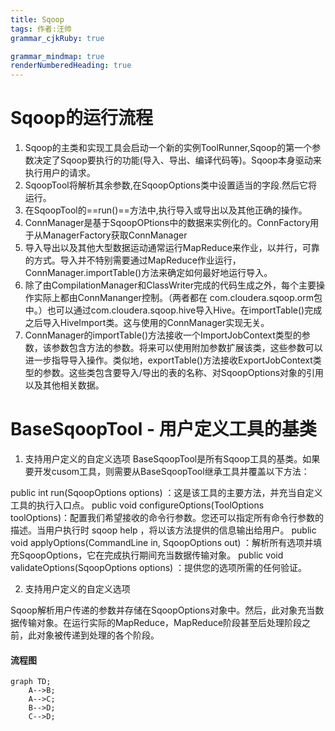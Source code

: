 ```yaml
---
title: Sqoop
tags: 作者:汪帅
grammar_cjkRuby: true

grammar_mindmap: true
renderNumberedHeading: true
---
```


# Sqoop的运行流程

 1. Sqoop的主类和实现工具会启动一个新的实例ToolRunner,Sqoop的第一个参数决定了Sqoop要执行的功能(导入、导出、编译代码等)。Sqoop本身驱动来执行用户的请求。
 2. SqoopTool将解析其余参数,在SqoopOptions类中设置适当的字段.然后它将运行。
 3. 在SqoopTool的==run()==方法中,执行导入或导出以及其他正确的操作。
 4. ConnManager是基于SqoopOPtions中的数据来实例化的。ConnFactory用于从ManagerFactory获取ConnManager
 5. 导入导出以及其他大型数据运动通常运行MapReduce来作业，以并行，可靠的方式。导入并不特别需要通过MapReduce作业运行，ConnManager.importTable()方法来确定如何最好地运行导入。
 6. 除了由CompilationManager和ClassWriter完成的代码生成之外，每个主要操作实际上都由ConnMananger控制。（两者都在 com.cloudera.sqoop.orm包中。）也可以通过com.cloudera.sqoop.hive导入Hive。在importTable()完成之后导入HiveImport类。这与使用的ConnManager实现无关。
 7. ConnManager的importTable()方法接收一个ImportJobContext类型的参数，该参数包含方法的参数。将来可以使用附加参数扩展该类，这些参数可以进一步指导导入操作。类似地，exportTable()方法接收ExportJobContext类型的参数。这些类包含要导入/导出的表的名称、对SqoopOptions对象的引用以及其他相关数据。

# BaseSqoopTool - 用户定义工具的基类

 1. 支持用户定义的自定义选项
BaseSqoopTool是所有Sqoop工具的基类。如果要开发cusom工具，则需要从BaseSqoopTool继承工具并覆盖以下方法：

public int run(SqoopOptions options) ：这是该工具的主要方法，并充当自定义工具的执行入口点。
public void configureOptions(ToolOptions toolOptions)：配置我们希望接收的命令行参数。您还可以指定所有命令行参数的描述。当用户执行时 sqoop help <your tool>，将以该方法提供的信息输出给用户。
public void applyOptions(CommandLine in, SqoopOptions out) ：解析所有选项并填充SqoopOptions，它在完成执行期间充当数据传输对象。
public void validateOptions(SqoopOptions options) ：提供您的选项所需的任何验证。

 2. 支持用户定义的自定义选项

Sqoop解析用户传递的参数并存储在SqoopOptions对象中。然后，此对象充当数据传输对象。在运行实际的MapReduce，MapReduce阶段甚至后处理阶段之前，此对象被传递到处理的各个阶段。





#### 流程图
```mermaid!
graph TD;
    A-->B;
    A-->C;
    B-->D;
    C-->D;
```


